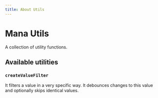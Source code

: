 ```yaml
---
title: About Utils
---
```


# Mana Utils

A collection of utility functions.

## Available utilities

### `createValueFilter`

It filters a value in a very specific way. It debounces changes to this value and optionally skips identical values.
